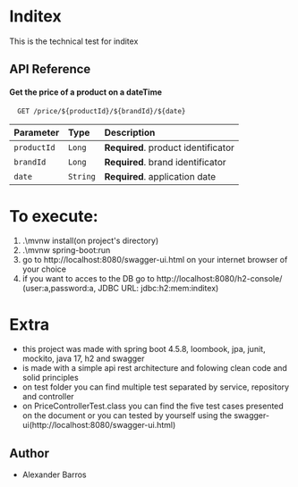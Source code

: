 
# Inditex

This is the technical test for inditex




## API Reference

#### Get the price of a product on a dateTime

```http
  GET /price/${productId}/${brandId}/${date}
```

| Parameter | Type     | Description                       |
| :-------- | :------- | :-------------------------------- |
| `productId`      | `Long` | **Required**. product identificator |
| `brandId`      | `Long` | **Required**. brand identificator |
| `date`      | `String` | **Required**. application date |



# To execute:
1) .\mvnw install(on project's directory)
2) .\mvnw spring-boot:run
3) go to http://localhost:8080/swagger-ui.html on your internet browser of your choice
4) if you want to acces to the DB go to http://localhost:8080/h2-console/ (user:a,password:a, JDBC URL: jdbc:h2:mem:inditex)

# Extra
- this project was made with spring boot 4.5.8, loombook, jpa, junit, mockito, java 17, h2 and swagger 
- is made with a simple api rest architecture and folowing clean code and solid principles
- on test folder you can find multiple test separated by service, repository and controller
- on PriceControllerTest.class you can find the five test cases presented on the document or you can tested by yourself using the swagger-ui(http://localhost:8080/swagger-ui.html)




## Author

- Alexander Barros


